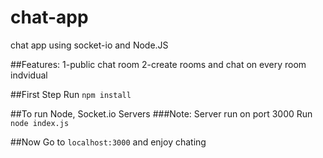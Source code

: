 # chat-app
chat app using socket-io and Node.JS

##Features:
    1-public chat room 
    2-create rooms and chat on every room indvidual

##First Step
    Run `npm install`

##To run Node, Socket.io Servers
###Note: Server run on port 3000
    Run `node index.js`

##Now
    Go to `localhost:3000` and enjoy chating
